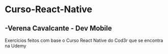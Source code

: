 # Curso-React-Native
## **-Verena Cavalcante - Dev Mobile**

Exercícios feitos com base o Curso React Native do Cod3r que se encontra na Udemy

